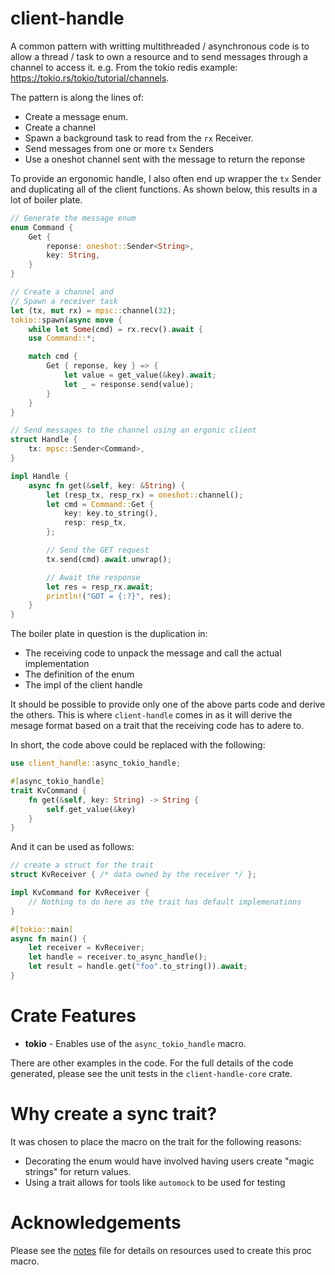 client-handle
==========

A common pattern with writting multithreaded / asynchronous code is to allow a
thread / task to own a resource and to send messages through a channel to
access it.  e.g. From the tokio redis example: https://tokio.rs/tokio/tutorial/channels.

The pattern is along the lines of:

* Create a message enum.
* Create a channel
* Spawn a background task to read from the `rx` Receiver.
* Send messages from one or more `tx` Senders
* Use a oneshot channel sent with the message to return the reponse

To provide an ergonomic handle, I also often end up wrapper the `tx` Sender and
 duplicating all of the client functions. As shown below, this results in
a lot of boiler plate.

```rust ignore
// Generate the message enum
enum Command {
    Get {
        reponse: oneshot::Sender<String>,
        key: String,
    }
}

// Create a channel and
// Spawn a receiver task
let (tx, mut rx) = mpsc::channel(32);
tokio::spawn(async move {
    while let Some(cmd) = rx.recv().await {
    use Command::*;

    match cmd {
        Get { reponse, key } => {
            let value = get_value(&key).await;
            let _ = response.send(value);
        }
    }
}

// Send messages to the channel using an ergonic client
struct Handle {
    tx: mpsc::Sender<Command>,
}

impl Handle {
    async fn get(&self, key: &String) {
        let (resp_tx, resp_rx) = oneshot::channel();
        let cmd = Command::Get {
            key: key.to_string(),
            resp: resp_tx,
        };

        // Send the GET request
        tx.send(cmd).await.unwrap();

        // Await the response
        let res = resp_rx.await;
        println!("GOT = {:?}", res);
    }
}
```

The boiler plate in question is the duplication in:

* The receiving code to unpack the message and call the actual implementation
* The definition of the enum
* The impl of the client handle

It should be possible to provide only one of the above parts code and derive the
others.  This is where `client-handle` comes in as it will derive the mesage
format based on a trait that the receiving code has to adere to.

In short, the code above could be replaced with the following:

```rust ignore
use client_handle::async_tokio_handle;

#[async_tokio_handle]
trait KvCommand {
    fn get(&self, key: String) -> String {
        self.get_value(&key)
    }
}
```

And it can be used as follows:

```rust ignore
// create a struct for the trait
struct KvReceiver { /* data owned by the receiver */ };

impl KvCommand for KvReceiver {
    // Nothing to do here as the trait has default implemenations
}

#[tokio::main]
async fn main() {
    let receiver = KvReceiver;
    let handle = receiver.to_async_handle();
    let result = handle.get("foo".to_string()).await;
}
```

# Crate Features

* **tokio** - Enables use of the `async_tokio_handle` macro.

There are other examples in the code.  For the full details of the code
generated, please see the unit tests in the `client-handle-core` crate.

Why create a sync trait?
========================

It was chosen to place the macro on the trait for the following reasons:

* Decorating the enum would have involved having users create "magic strings"
  for return values.
* Using a trait allows for tools like `automock` to be used for testing


Acknowledgements
================

Please see the [notes](./NOTES.md) file for details on resources used to create
this proc macro.